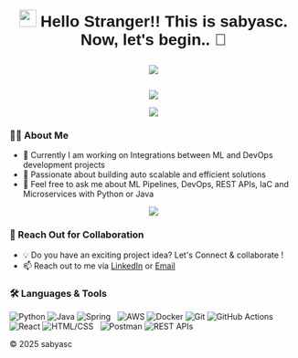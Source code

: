 <h1 align="center">
    <img src="https://github.githubassets.com/images/icons/emoji/unicode/1f389.png" width="30"/> <span style="font-family: 'Comic Sans MS', cursive, sans-serif;"> Hello Stranger!! This is sabyasc. Now, let's begin.. 🚀</span>
    <br>
    <p align="center">
        <img src="https://readme-typing-svg.herokuapp.com?color=%2336BCF7&lines=Dream+to+Create+for+Good" />
    </p>
</h1>

<p align="center">
    <a href="https://github.com/sabyasc">
        <img src="https://github-profile-trophy.vercel.app/?username=sabyasc&theme=onedark&no-frame=true&row=1&column=7" />
    </a>
</p>

<p align="center">
    <a href="https://github.com/sabyasc">
        <img src="https://github-readme-stats.vercel.app/api/top-langs/?username=sabyasc&layout=compact&theme=radical" />
    </a>
</p>

### 👨‍💻 About Me
- 🔭 Currently I am working on Integrations between ML and DevOps development projects
- 🚀 Passionate about building auto scalable and efficient solutions
- 💬 Feel free to ask me about ML Pipelines, DevOps, REST APIs, IaC and Microservices with Python or Java

<p align="center">
    <a href="https://github.com/sabyasc">
        <img src="https://github-readme-streak-stats.herokuapp.com/?user=sabyasc&theme=radical" />
    </a>
</p>

### 🤝 Reach Out for Collaboration
- 💡 Do you have an exciting project idea? Let's Connect & collaborate !
- 📫 Reach out to me via [LinkedIn](https://www.linkedin.com/in/sabyasc/) or [Email](mailto:sabya.1834090@gmail.com)

### 🛠️ Languages & Tools

![Python](https://img.shields.io/badge/-Python-05122A?style=flat&logo=python) ![Java](https://img.shields.io/badge/-Java-05122A?style=flat&logo=Java&logoColor=white) ![Spring](https://img.shields.io/badge/-Spring-05122A?style=flat&logo=spring&logoColor=white) &nbsp; 
![AWS](https://img.shields.io/badge/AWS-232F3E?style=flat&logo=amazonwebservices&logoColor=white) ![Docker](https://img.shields.io/badge/-Docker-05122A?style=flat&logo=docker) ![Git](https://img.shields.io/badge/-Git-05122A?style=flat&logo=git) ![GitHub Actions](https://img.shields.io/badge/GitHub%20Actions-05122A?style=flat&logo=github-actions&logoColor=white) &nbsp;
![React](https://img.shields.io/badge/-React-05122A?style=flat&logo=react) ![HTML/CSS](https://img.shields.io/badge/-HTML%2FCSS-05122A?style=flat&logo=html5&logoColor=white) &nbsp;
![Postman](https://img.shields.io/badge/-Postman-05122A?style=flat&logo=postman) ![REST APIs](https://img.shields.io/badge/-REST%20APIs-05122A?style=flat&logo=rest)

© 2025 sabyasc